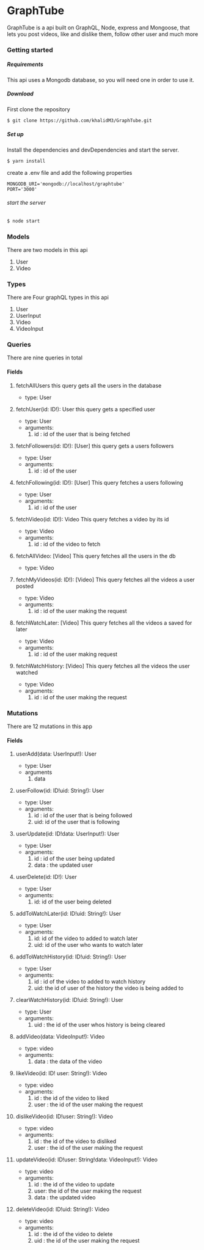 # GraphTube
GraphTube is a api built on GraphQL, Node, express and Mongoose, that lets you 
post videos, like and dislike them, follow other user and much more
### Getting started
##### Requirements
This api uses a Mongodb database, so you will need one in order to use it.

##### Download

First clone the repository 
```sh
$ git clone https://github.com/khalidM3/GraphTube.git
```

##### Set up

Install the dependencies and devDependencies and start the server.

```sh
$ yarn install
```
create a .env file and add the following properties
```
MONGODB_URI='mongodb://localhost/graphtube'
PORT='3000'

```

###### start the server

```sh
$ node start
```

### Models
There are two models in this api
1. User
2. Video

### Types
 There are Four graphQL types in this api 

1. User
2. UserInput
3. Video
4. VideoInput

### Queries
There are nine queries in total

#### Fields
1. fetchAllUsers
this query gets all the users in the database
    * type: User

2. fetchUser(id: ID!): User
this query gets a specified user
    * type: User
    * arguments:
        1. id : id of the user that is being fetched


3. fetchFollowers(id: ID!): [User]
this query gets a users followers
    * type: User
    * arguments:
        1. id : id of the user 

3. fetchFollowing(id: ID!): [User]
This query fetches a users following
    * type: User
    * arguments:
        1. id : id of the user

4. fetchVideo(id: ID!): Video
This query fetches a video by its id
    * type: Video
    * arguments:
        1. id : id of the video to fetch

5. fetchAllVideo: [Video]
    This query fetches all the users in the db
    * type: Video

6. fetchMyVideos(id: ID!): [Video]
    This query fetches all the videos a user posted
    * type: Video
    * arguments:
        1. id : id of the user making the request

7. fetchWatchLater: [Video]
    This query fetches all the videos a saved for later
    * type: Video
    * arguments:
        1. id : id of the user making request

8. fetchWatchHistory: [Video]
    This query fetches all the videos the user watched
    * type: Video
    * arguments:
        1. id : id of the user making the request

### Mutations
  There are 12 mutations in this app

#### Fields

 1. userAdd(data: UserInput!): User
    * type: User
    * arguments
        1. data

2. userFollow(id: ID!uid: String!): User
    * type: User
    * arguments:
        1. id : id of the user that is being followed
        2. uid: id of the user that is following
  
3. userUpdate(id: ID!data: UserInput!): User
    * type: User
    * arguments: 
        1. id : id of the user being updated
        2. data : the updated user

4. userDelete(id: ID!): User
    * type: User
    * arguments:
        1. id: id of the user being deleted

5. addToWatchLater(id: ID!uid: String!): User
    * type: User
    * arguments: 
        1. id: id of the video to added to watch later
        2. uid: id of the user who  wants to watch later

6. addToWatchHistory(id: ID!uid: String!): User
    * type: User
    * arguments:
        1. id : id of the video to added to watch history
        2. uid: the id of user of the history the video is being added to 

7. clearWatchHistory(id: ID!uid: String!): User
    * type: User
    * arguments:
        1. uid : the id of the user whos history is being cleared

8. addVideo(data: VideoInput!): Video
    * type: video
    * arguments:
        1. data : the data of the video

9. likeVideo(id: ID! user: String!): Video
    * type: video
    * arguments:
        1. id : the id of the video to liked
        2. user : the id of the user making the request

10. dislikeVideo(id: ID!user: String!): Video
    * type: video
    * arguments:
        1. id : the id of the video to disliked
        2. user : the id of the user making the request

11. updateVideo(id: ID!user: String!data: VideoInput!): Video
    * type: video
    * arguments: 
        1. id : the id of the video to update
        2. user: the id of the user making the request
        3. data : the updated video

12. deleteVideo(id: ID!uid: String!): Video
    * type: video
    * arguments:
        1. id : the id of the video to delete
        2. uid : the id of the user making the request



